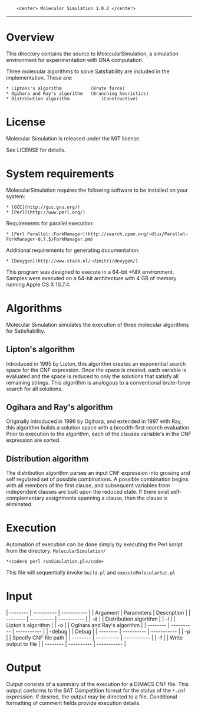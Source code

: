 
		<center> Molecular Simulation 1.0.2 </center>
---------------------------------------------------------------

# Overview


This directory contains the source to MolecularSimulation, a simulation
environment for experimentation with DNA computation.

Three molecular algorithms to solve Satsfiability are included in the
implementation.  These are:

	* Liptons's algorithm 			(Brute force) 
	* Ogihara and Ray's algorithm 	(Branching heuristics) 
	* Distribution algorithm			(Constructive)

# License

Molecular Simulation is released under the MIT license.  

See LICENSE for details.

# System requirements

MolecularSimulation requires the following software to be installed on your system:

	* [GCC](http://gcc.gnu.org/)
	* [Perl](http://www.perl.org/)

Requirements for parallel execution:

	* [Perl Parallel::ForkManager](http://search.cpan.org/~dlux/Parallel-ForkManager-0.7.5/ForkManager.pm)

Additional requirements for generating documentation:

	* [Doxygen](http://www.stack.nl/~dimitri/doxygen/)

This program was designed to execute in a 64-bit *NIX environment. Samples were executed on a 64-bit architecture with 4 GB of memory running Apple OS X 10.7.4.

# Algorithms

Molecular Simulation simulates the execution of three molecular algorithms for Satisfiability.

## Lipton's algorithm

Introduced in 1995 by Lipton, this algorithm creates an exponential search space for the CNF expression. Once the space is created, each variable is evaluated and the space is reduced to only the solutions that satisfy all remaining strings. This algorithm is analogous to a conventional brute-force search for all solutions.

## Ogihara and Ray's algorithm

Originally introduced in 1996 by Ogihara, and extended in 1997 with Ray, this algorithm builds a solution space with a breadth-first search evaluation. Prior to execution to the algorithm, each of the clauses variable's in the CNF expression are sorted.

## Distribution algorithm

The distribution algorithm parses an input CNF expression into growing and self regulated set of possible combinations. A possible combination begins with all members of the first clause, and subsequent variables from independent clauses are built upon the reduced state. If there exist self-complementary assignments spanning a clause, then the clause is eliminated.

# Execution

Automation of execution can be done simply by executing the Perl script from the directory: <code>MolecularSimulation/</code>

	*<code>$ perl runSimulation.pl</code>

This file will sequentially invoke <code>build.pl</code> and <code>executeMolecularSat.pl</code>

# Input

| -------- | ---------- | -----------                  |
| Argument | Parameters | Description                  |
| -------- | ---------- | -----------                  |
| -d       |            | Distribution algorithm       |
| -l       |            | Lipton's algorithm           |
| -o       |            | Ogihara and Ray's algorithm  |
| -------- | ---------- | -----------                  |
| -debug   |            | Debug                        |
| -------- | ---------- | -----------                  |
| -p       |            | Specify CNF file path        |
| -------- | ---------- | -----------                  |
| -f       |            | Write output to file         |
| -------- | ---------- | -----------                  |

# Output

Output consists of a summary of the execution for a DIMACS CNF file. This output conforms to the SAT Competition format for the status of the <code>*.cnf</code> expression. If desired, the output may be directed to a file. Conditional formatting of comment fields provide execution details.